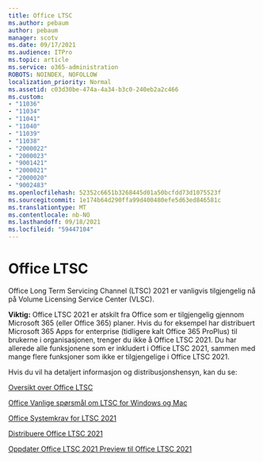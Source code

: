 ```yaml
---
title: Office LTSC
ms.author: pebaum
author: pebaum
manager: scotv
ms.date: 09/17/2021
ms.audience: ITPro
ms.topic: article
ms.service: o365-administration
ROBOTS: NOINDEX, NOFOLLOW
localization_priority: Normal
ms.assetid: c03d30be-474a-4a34-b3c0-240eb2a2c466
ms.custom:
- "11036"
- "11034"
- "11041"
- "11040"
- "11039"
- "11038"
- "2000022"
- "2000023"
- "9001421"
- "2000021"
- "2000020"
- "9002483"
ms.openlocfilehash: 52352c6651b3268445d01a50bcfdd73d1075523f
ms.sourcegitcommit: 1e174b64d290ffa99d400480efe5d63ed846581c
ms.translationtype: MT
ms.contentlocale: nb-NO
ms.lasthandoff: 09/18/2021
ms.locfileid: "59447104"
---
```

# <a name="office-ltsc"></a>Office LTSC

Office Long Term Servicing Channel (LTSC) 2021 er vanligvis tilgjengelig nå på Volume Licensing Service Center (VLSC).

**Viktig:** Office LTSC 2021 er atskilt fra Office som er tilgjengelig gjennom Microsoft 365 (eller Office 365) planer. Hvis du for eksempel har distribuert Microsoft 365 Apps for enterprise (tidligere kalt Office 365 ProPlus) til brukerne i organisasjonen, trenger du ikke å Office LTSC 2021. Du har allerede alle funksjonene som er inkludert i Office LTSC 2021, sammen med mange flere funksjoner som ikke er tilgjengelige i Office LTSC 2021.

Hvis du vil ha detaljert informasjon og distribusjonshensyn, kan du se:

[Oversikt over Office LTSC](https://docs.microsoft.com/deployoffice/ltsc2021/overview)  

[Office Vanlige spørsmål om LTSC for Windows og Mac](https://support.microsoft.com/office/office-ltsc-for-windows-and-mac-faq-d574cf0b-3ebc-42cf-9035-a3b837e0463c)  

[Office Systemkrav for LTSC 2021](https://www.microsoft.com/microsoft-365/microsoft-365-and-office-resources?rtc=1#coreui-heading-kg69bnh)

[Distribuere Office LTSC 2021](https://docs.microsoft.com/deployoffice/ltsc2021/deploy)

[Oppdater Office LTSC 2021 Preview til Office LTSC 2021](https://docs.microsoft.com/deployoffice/ltsc2021/update-from-preview)